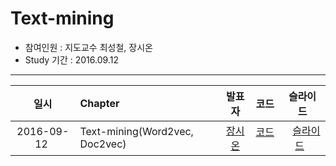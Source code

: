 # Text-mining
- 참여인원 : 지도교수 최성철, 장시온
- Study 기간 : 2016.09.12
<hr>

|     일시    | Chapter                                |발표자                                      | 코드        |    슬라이드   |
|:----------:|:---------------------------------------|:-----------------------------------------:|:----------:|:-----------:|
|2016-09-12  | Text-mining(Word2vec, Doc2vec)         |[장시온](https://github.com/janguck)        | [코드](https://github.com/janguck/doc2vec/tree/master/code)   |   [슬라이드](https://github.com/janguck/doc2vec/blob/master/ppt/Text-mining.pptx)   |
